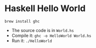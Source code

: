 # Haskell Hello World

`brew install ghc`

* The source code is in `World.hs`
* Compile it: `ghc -o HelloWorld World.hs`
* Run it: `./HelloWorld`

